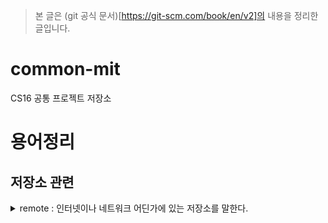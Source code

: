 > 본 글은 (git 공식 문서)[https://git-scm.com/book/en/v2]의 내용을 정리한 글입니다.

# common-mit
CS16 공통 프로젝트 저장소

# 용어정리

## 저장소 관련

<details>
<summary>remote : 인터넷이나 네트워크 어딘가에 있는 저장소를 말한다.</summary>

`git remote` 명령으로 현재 프로젝트에 등록된 리모트 저장소를 확인할 수 있다.

```text
$ git clone https://github.com/schacon/ticgit
Cloning into 'ticgit'...
remote: Reusing existing pack: 1857, done.
remote: Total 1857 (delta 0), reused 0 (delta 0)
Receiving objects: 100% (1857/1857), 374.35 KiB | 268.00 KiB/s, done.
Resolving deltas: 100% (772/772), done.
Checking connectivity... done.
$ cd ticgit
$ git remote
origin
```
> 저장소를 `Clone` 하면 `origin`이라는 이름으로 리모트 저장소가 자동으로 등록된다.
<br>
`-v` 옵션을 주어 단축이름과 URL을 함께 볼 수 있다.

```text
$ git remote -v
origin	https://github.com/schacon/ticgit (fetch)
origin	https://github.com/schacon/ticgit (push)
```

### 리모트 저장소 추가하기

`git remote add <단축이름> <url>` 명령을 사용하여, 기존 워킹 디렉토리에 새 리모트 저장소를 쉽게 추가할 수 있다.

```text
$ git remote
origin
$ git remote add pb https://github.com/paulboone/ticgit # URL을 pb 라는 이름으로 사용함을 명시
$ git remote -v
origin	https://github.com/schacon/ticgit (fetch)
origin	https://github.com/schacon/ticgit (push)
pb	https://github.com/paulboone/ticgit (fetch)
pb	https://github.com/paulboone/ticgit (push)
```

### 리모트 저장소를 Pull 하거나 Fetch 하기

```text
$ git fetch <remote>  # 리모트 저장소의 데이터를 모두 로컬로 가져온다.
$ git pull <remote>   # fetch 후 자동으로 merge 한다.
```

### 리모트 저장소에 Push 하기

`git push <리모트 저장소 이름> <브랜치 이름>` 명령어로, 프로젝트를 공유할 수 있다.
이 명령어는 Clone 한 리모트 저장소에 `쓰기 권한`이 있고, Clone 하고 난 이후 아무도 원격 저장소에 `Push 하지 않았을 때`만 사용할 수 있다.

### 리모트 저장소 살펴보기

`git remote show <리모트 저장소 이름>` 명령으로 리모트 저장소의 구체적인 정보를 확인할 수 있다.

```text
$ git remote show origin
* remote origin
  Fetch URL: https://github.com/schacon/ticgit
  Push  URL: https://github.com/schacon/ticgit
  HEAD branch: master
  Remote branches:
    master                               tracked
    dev-branch                           tracked
  Local branch configured for 'git pull':
    master merges with remote master
  Local ref configured for 'git push':
    master pushes to master (up to date)
```

### 리모트 저장소 이름을 바꾸거나 리모트 저장소 삭제하기

`git remote rename` 명령으로 리모트 저장소의 이름을 변경할 수 있다.

```text
$ git remote rename pb paul
```

</details>
